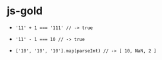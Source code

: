 # js-gold

- `'11' + 1 === '111' // -> true`

- `'11' - 1 === 10 // -> true`

- `['10', '10', '10'].map(parseInt) // -> [ 10, NaN, 2 ]`

